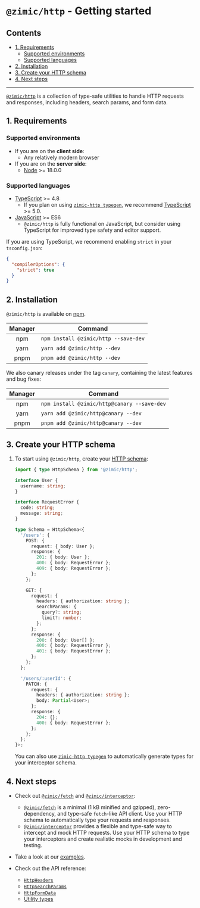 # `@zimic/http` - Getting started <!-- omit from toc -->

## Contents <!-- omit from toc -->

- [1. Requirements](#1-requirements)
  - [Supported environments](#supported-environments)
  - [Supported languages](#supported-languages)
- [2. Installation](#2-installation)
- [3. Create your HTTP schema](#3-create-your-http-schema)
- [4. Next steps](#4-next-steps)

---

[`@zimic/http`](../../packages/zimic-http) is a collection of type-safe utilities to handle HTTP requests and responses,
including headers, search params, and form data.

## 1. Requirements

### Supported environments

- If you are on the **client side**:
  - Any relatively modern browser
- If you are on the **server side**:
  - [Node](https://nodejs.org) >= 18.0.0

### Supported languages

- [TypeScript](https://www.typescriptlang.org) >= 4.8
  - If you plan on using [`zimic-http typegen`](cli‐zimic‐typegen), we recommend
    [TypeScript](https://www.typescriptlang.org) >= 5.0.
- [JavaScript](https://developer.mozilla.org/docs/Web/JavaScript) >= ES6
  - `@zimic/http` is fully functional on JavaScript, but consider using TypeScript for improved type safety and editor
    support.

If you are using TypeScript, we recommend enabling `strict` in your `tsconfig.json`:

```json
{
  "compilerOptions": {
    "strict": true
  }
}
```

## 2. Installation

`@zimic/http` is available on [npm](https://www.npmjs.com/package/@zimic/http).

| Manager | Command                              |
| :-----: | ------------------------------------ |
|   npm   | `npm install @zimic/http --save-dev` |
|  yarn   | `yarn add @zimic/http --dev`         |
|  pnpm   | `pnpm add @zimic/http --dev`         |

We also canary releases under the tag `canary`, containing the latest features and bug fixes:

| Manager | Command                                     |
| :-----: | ------------------------------------------- |
|   npm   | `npm install @zimic/http@canary --save-dev` |
|  yarn   | `yarn add @zimic/http@canary --dev`         |
|  pnpm   | `pnpm add @zimic/http@canary --dev`         |

## 3. Create your HTTP schema

1. To start using `@zimic/http`, create your [HTTP schema](api‐zimic‐http‐schemas):

   ```ts
   import { type HttpSchema } from '@zimic/http';

   interface User {
     username: string;
   }

   interface RequestError {
     code: string;
     message: string;
   }

   type Schema = HttpSchema<{
     '/users': {
       POST: {
         request: { body: User };
         response: {
           201: { body: User };
           400: { body: RequestError };
           409: { body: RequestError };
         };
       };

       GET: {
         request: {
           headers: { authorization: string };
           searchParams: {
             query?: string;
             limit?: number;
           };
         };
         response: {
           200: { body: User[] };
           400: { body: RequestError };
           401: { body: RequestError };
         };
       };
     };

     '/users/:userId': {
       PATCH: {
         request: {
           headers: { authorization: string };
           body: Partial<User>;
         };
         response: {
           204: {};
           400: { body: RequestError };
         };
       };
     };
   }>;
   ```

   You can also use [`zimic-http typegen`](cli‐zimic‐typegen) to automatically generate types for your interceptor
   schema.

## 4. Next steps

- Check out [`@zimic/fetch`](../../packages/zimic-fetch) and [`@zimic/interceptor`](../../packages/zimic-interceptor):

  - [`@zimic/fetch`](../../packages/zimic-fetch) is a minimal (1 kB minified and gzipped), zero-dependency, and
    type-safe `fetch`-like API client. Use your HTTP schema to automatically type your requests and responses.
  - [`@zimic/interceptor`](../../packages/zimic-interceptor) provides a flexible and type-safe way to intercept and mock
    HTTP requests. Use your HTTP schema to type your interceptors and create realistic mocks in development and testing.

- Take a look at our [examples](../../examples/README.md).

- Check out the API reference:
  - [`HttpHeaders`](api‐zimic‐http#httpheaders)
  - [`HttpSearchParams`](api‐zimic‐http#httpsearchparams)
  - [`HttpFormData`](api‐zimic‐http#httpformdata)
  - [Utility types](api‐zimic‐http#utility-types)
